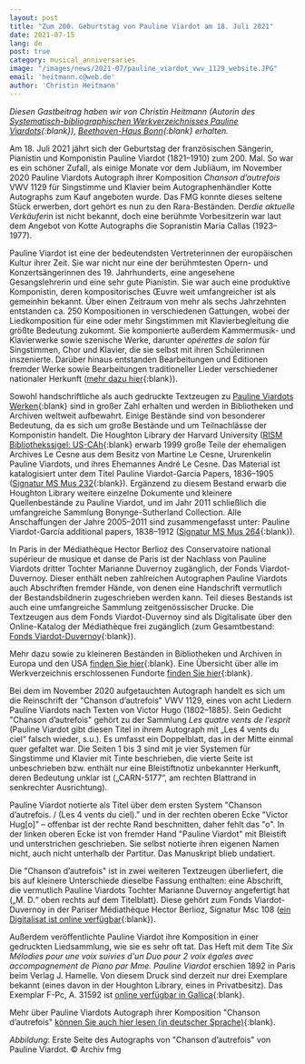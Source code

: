```yaml
---
layout: post
title: "Zum 200. Geburtstag von Pauline Viardot am 18. Juli 2021"
date: 2021-07-15
lang: de
post: true
category: musical_anniversaries
image: "/images/news/2021-07/pauline_viardot_vwv_1129_website.JPG"
email: 'heitmann.c@web.de'
author: 'Christin Heitmann'
---
```


_Diesen Gastbeitrag haben wir von Christin Heitmann (Autorin des [Systematisch-bibliographischen Werkverzeichnisses Pauline Viardots](https://www.pauline-viardot.de/Werkverzeichnis_englisch.htm){:blank}), [Beethoven-Haus Bonn](http://www.beethoven.de){:blank} erhalten._  

Am 18. Juli 2021 jährt sich der Geburtstag der französischen Sängerin, Pianistin und Komponistin Pauline Viardot (1821–1910) zum 200. Mal. So war es ein schöner Zufall, als einige Monate vor dem Jubliäum, im November 2020 Pauline Viardots Autograph ihrer Komposition _Chanson d’autrefois_ VWV 1129 für Singstimme und Klavier beim Autographenhändler Kotte Autographs zum Kauf angeboten wurde. Das FMG konnte dieses seltene Stück erwerben, dort gehört es nun zu den Rara-Beständen. Der*die aktuelle Verkäufer*in ist nicht bekannt, doch eine berühmte Vorbesitzerin war laut dem Angebot von Kotte Autographs die Sopranistin Maria Callas (1923–1977).  

Pauline Viardot ist eine der bedeutendsten Vertreterinnen der europäischen Kultur ihrer Zeit. Sie war nicht nur eine der berühmtesten Opern- und Konzertsängerinnen des 19. Jahrhunderts, eine angesehene Gesangslehrerin und eine sehr gute Pianistin. Sie war auch eine produktive Komponistin, deren kompositorisches Œuvre weit umfangreicher ist als gemeinhin bekannt. Über einen Zeitraum von mehr als sechs Jahrzehnten entstanden ca. 250 Kompositionen in verschiedenen Gattungen, wobei der Liedkomposition für eine oder mehr Singstimmen mit Klavierbegleitung die größte Bedeutung zukommt. Sie komponierte außerdem Kammermusik- und Klavierwerke sowie szenische Werke, darunter _opérettes de salon_ für Singstimmen, Chor und Klavier, die sie selbst mit ihren Schülerinnen inszenierte. Darüber hinaus entstanden Bearbeitungen und Editionen fremder Werke sowie Bearbeitungen traditioneller Lieder verschiedener nationaler Herkunft ([mehr dazu hier](https://www.pauline-viardot.de/Komponistin_englisch.htm){:blank}).  

Sowohl handschriftliche als auch gedruckte Textzeugen zu [Pauline Viardots Werken](https://opac.rism.info/search?View=rism&q=viardot+pauline){:blank} sind in großer Zahl erhalten und werden in Bibliotheken und Archiven weltweit aufbewahrt. Einige Bestände sind von besonderer Bedeutung, da es sich um große Bestände und um Teilnachlässe der Komponistin handelt. Die Houghton Library der Harvard University ([RISM Bibliothekssigel: US-CAh](https://opac.rism.info/search?View=rism&siglum=US-CAh){:blank} erwarb 1999 große Teile der ehemaligen Archives Le Cesne aus dem Besitz von Martine Le Cesne, Ururenkelin Pauline Viardots, und ihres Ehemannes André Le Cesne. Das Material ist katalogisiert unter dem Titel Pauline Viardot-Garcia Papers, 1836–1905 ([Signatur MS Mus 232](https://hollisarchives.lib.harvard.edu/repositories/24/resources/1387){:blank}). Ergänzend zu diesem Bestand erwarb die Houghton Library weitere einzelne Dokumente und kleinere Quellenbestände zu Pauline Viardot, und im Jahr 2011 schließlich die umfangreiche Sammlung Bonynge-Sutherland Collection. Alle Anschaffungen der Jahre 2005–2011 sind zusammengefasst unter: Pauline Viardot-García additional papers, 1838–1912 ([Signatur MS Mus 264](https://hollisarchives.lib.harvard.edu/repositories/24/resources/3178){:blank}).  

In Paris in der Médiathèque Hector Berlioz des Conservatoire national supérieur de musique et danse de Paris ist der Nachlass von Pauline Viardots dritter Tochter Marianne Duvernoy zugänglich, der Fonds Viardot-Duvernoy. Dieser enthält neben zahlreichen Autographen Pauline Viardots auch Abschriften fremder Hände, von denen eine Handschrift vermutlich der Bestandsbildnerin zugeschrieben werden kann. Teil dieses Bestands ist auch eine umfangreiche Sammlung zeitgenössischer Drucke. Die Textzeugen aus dem Fonds Viardot-Duvernoy sind als Digitalisate über den Online-Katalog der Médiathèque frei zugänglich (zum Gesamtbestand: [Fonds Viardot-Duvernoy](https://mediatheque.cnsmdp.fr/selections-thematiques/selection/pauline-viardot-oeuvres-publiees-et-manuscrits-numerises){:blank}).  

Mehr dazu sowie zu kleineren Beständen in Bibliotheken und Archiven in Europa und den USA [finden Sie hier](https://www.pauline-viardot.de/3Quellen_englisch.htm){:blank}. Eine Übersicht über alle im Werkverzeichnis erschlossenen Fundorte [finden Sie hier](https://www.pauline-viardot.de/3Fundorte.php){:blank}. 

Bei dem im November 2020 aufgetauchten Autograph handelt es sich um die Reinschrift der "Chanson d’autrefois" VWV 1129, eines von acht Liedern Pauline Viardots nach Texten von Victor Hugo (1802–1885). Sein Gedicht "Chanson d’autrefois" gehört zu der Sammlung _Les quatre vents de l’esprit_ (Pauline Viardot gibt diesen Titel in ihrem Autograph mit „Les 4 vents du ciel“ falsch wieder, s.u.). Es umfasst ein Doppelblatt, das in der Mitte einmal quer gefaltet war. Die Seiten 1 bis 3 sind mit je vier Systemen für Singstimme und Klavier mit Tinte beschrieben, die vierte Seite ist unbeschrieben bzw. enthält nur eine Bleistiftnotiz unbekannter Herkunft, deren Bedeutung unklar ist („CARN-5177“, am rechten Blattrand in senkrechter Ausrichtung).  

Pauline Viardot notierte als Titel über dem ersten System "Chanson d’autrefois. / (Les 4 vents du ciel)." und in der rechten oberen Ecke "Victor Hug[o]" – offenbar ist der rechte Rand beschnitten, daher fehlt das "o". In der linken oberen Ecke ist von fremder Hand "Pauline Viardot" mit Bleistift und unterstrichen geschrieben. Sie selbst notierte ihren eigenen Namen nicht, auch nicht unterhalb der Partitur. Das Manuskript blieb undatiert.

Die "Chanson d’autrefois" ist in zwei weiteren Textzeugen überliefert, die bis auf kleinere Unterschiede dieselbe Fassung enthalten: eine Abschrift, die vermutlich Pauline Viardots Tochter Marianne Duvernoy angefertigt hat („M. D.“ oben rechts auf dem Titelblatt). Diese gehört zum Fonds Viardot-Duvernoy in der Pariser Médiathèque Hector Berlioz, Signatur Msc 108 ([ein Digitalisat ist online verfügbar](https://mediatheque.cnsmdp.fr/modules/custom/pdf_viewer/templates/viewer.html?file=/get-attachment/b4e5112e-e4df-486e-927e-0035a28cab08){:blank}). 

Außerdem veröffentlichte Pauline Viardot ihre Komposition in einer gedruckten Liedsammlung, wie sie es sehr oft tat. Das Heft mit dem Tite _Six Mélodies pour une voix suivies d'un Duo pour 2 voix égales avec accompagnement de Piano par Mme. Pauline Viardot_ erschien 1892 in Paris beim Verlag J. Hamelle. Von diesem Druck sind derzeit nur drei Exemplare bekannt (eines davon in der Houghton Library, eines in Privatbesitz). Das Exemplar F-Pc, A. 31592 ist [online verfügbar in Gallica](https://gallica.bnf.fr/ark:/12148/btv1b100712987/f3.item.r=pauline%20viardot%20six%20melodies#){:blank}.   

Mehr über Pauline Viardots Autograph ihrer Komposition "Chanson d’autrefois" [können Sie auch hier lesen (in deutscher Sprache)](https://www.fmg.hmtm-hannover.de/de/bibliothek-und-archiv/quelle-des-monats/2021/juli-2021/){:blank}.  

_Abbildung_:  Erste Seite des Autographs von "Chanson d’autrefois" von Pauline Viardot. © Archiv fmg 
